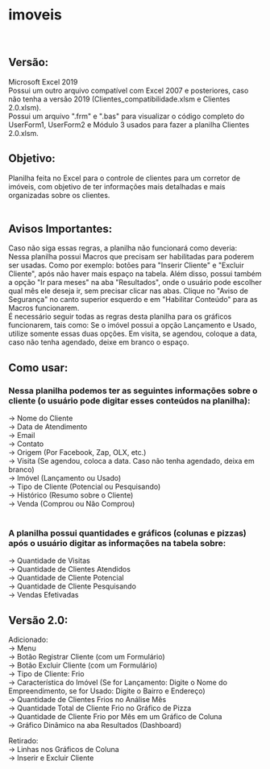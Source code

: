 # imoveis

<br>

## Versão:
Microsoft Excel 2019
<br>
Possui um outro arquivo compatível com Excel 2007 e posteriores, caso não tenha a versão 2019 (Clientes_compatibilidade.xlsm e Clientes 2.0.xlsm). <br>
Possui um arquivo ".frm" e ".bas" para visualizar o código completo do UserForm1, UserForm2 e Módulo 3 usados para fazer a planilha Clientes 2.0.xlsm.
<br>

## Objetivo: <br>
Planilha feita no Excel para o controle de clientes para um corretor de imóveis, com objetivo de ter informações mais detalhadas e mais organizadas sobre os clientes. <br> <br>


## Avisos Importantes: <br>
Caso não siga essas regras, a planilha não funcionará como deveria: <br>
Nessa planilha possui Macros que precisam ser habilitadas para poderem ser usadas. Como por exemplo: botões para "Inserir Cliente" e "Excluir Cliente", após não haver mais espaço na tabela. Além disso, possui também a opção "Ir para meses" na aba "Resultados", onde o usuário pode escolher qual mês ele deseja ir, sem precisar clicar nas abas. Clique no "Aviso de Segurança" no canto superior esquerdo e em "Habilitar Conteúdo" para as Macros funcionarem.<br>
É necessário seguir todas as regras desta planilha para os gráficos funcionarem, tais como: Se o imóvel possui a opção Lançamento e Usado, utilize somente essas duas opções. Em visita, se agendou, coloque a data, caso não tenha agendado, deixe em branco o espaço. <br>


## Como usar: <br>

### Nessa planilha podemos ter as seguintes informações sobre o cliente (o usuário pode digitar esses conteúdos na planilha): <br>
-> Nome do Cliente <br>
-> Data de Atendimento <br>
-> Email <br>
-> Contato <br>
-> Origem (Por Facebook, Zap, OLX, etc.) <br>
-> Visita (Se agendou, coloca a data. Caso não tenha agendado, deixa em branco) <br>
-> Imóvel (Lançamento ou Usado) <br>
-> Tipo de Cliente (Potencial ou Pesquisando) <br>
-> Histórico (Resumo sobre o Cliente)<br>
-> Venda (Comprou ou Não Comprou) <br>
<br>

### A planilha possui quantidades e gráficos (colunas e pizzas) após o usuário digitar as informações na tabela sobre: <br>
-> Quantidade de Visitas <br>
-> Quantidade de Clientes Atendidos <br>
-> Quantidade de Cliente Potencial <br>
-> Quantidade de Cliente Pesquisando <br>
-> Vendas Efetivadas <br>

## Versão 2.0: <br>
Adicionado: <br>
-> Menu <br>
-> Botão Registrar Cliente (com um Formulário) <br>
-> Botão Excluir Cliente (com um Formulário) <br>
-> Tipo de Cliente: Frio <br>
-> Característica do Imóvel (Se for Lançamento: Digite o Nome do Empreendimento, se for Usado: Digite o Bairro e Endereço) <br>
-> Quantidade de Clientes Frios no Análise Mês <br>
-> Quantidade Total de Cliente Frio no Gráfico de Pizza <br>
-> Quantidade de Cliente Frio por Mês em um Gráfico de Coluna <br>
-> Gráfico Dinâmico na aba Resultados (Dashboard) <br>

Retirado: <br>
-> Linhas nos Gráficos de Coluna <br>
-> Inserir e Excluir Cliente <br>


